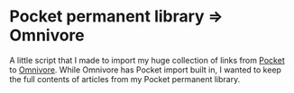 # Pocket permanent library => Omnivore

A little script that I made to import my huge collection of links from [Pocket](https://getpocket.com/) to [Omnivore](https://omnivore.app/home).
While Omnivore has Pocket import built in, I wanted to keep the full contents of articles from my Pocket permanent library.
